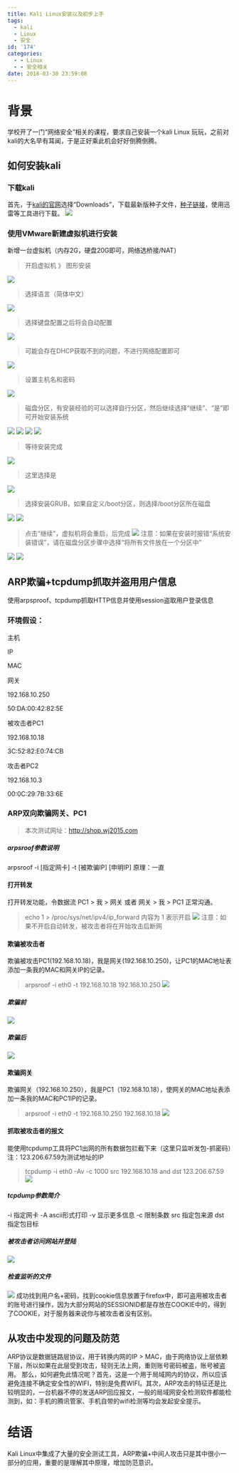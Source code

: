 ```yaml
---
title: Kali Linux安装以及初步上手
tags:
  - kali
  - Linux
  - 安全
id: '174'
categories:
  - - Linux
  - - 安全相关
date: 2018-03-30 23:59:08
---
```




# 背景

学校开了一门“网络安全”相关的课程，要求自己安装一个kali Linux 玩玩，之前对kali的大名早有耳闻，于是正好乘此机会好好倒腾倒腾。

## 如何安装kali

### 下载kali

首先，于[kali的官网](https://www.kali.org/)选择“Downloads”，下载最新版种子文件，[种子链接](https://images.offensive-security.com/kali-linux-2018.1-amd64.torrent)，使用迅雷等工具进行下载。 ![](../static/uploads/2018/03/2dfecd6a97e8e9b83617a064392ad8d6.png)

### 使用VMware新建虚拟机进行安装

新增一台虚拟机（内存2G，硬盘20G即可，网络选桥接/NAT）

> 开启虚拟机 》 图形安装

![](../static/uploads/2018/03/cbc3557a490d6210aa4ba7c404bcc751.png)

> 选择语言（简体中文）

![](../static/uploads/2018/03/42b24374ca31a10a8b047c276961654f.png)

> 选择键盘配置之后将会自动配置

![](../static/uploads/2018/03/79bdcc517a338b87e4ae58f24edecdee.png)

> 可能会存在DHCP获取不到的问题，不进行网络配置即可

![](../static/uploads/2018/03/07aa27526f3a693404ae82de1293fb96.png)

> 设置主机名和密码

![](../static/uploads/2018/03/7bbe6c0fc4f6e8a83c4f53f6accfec0d.png)

> 磁盘分区，有安装经验的可以选择自行分区，然后继续选择“继续”、“是”即可开始安装系统

![](../static/uploads/2018/03/db5225befff678981c14f8e657569f65.png) ![](../static/uploads/2018/03/d4e6de4b35d328b98669aba2a8ce5dc4.png) ![](../static/uploads/2018/03/70aa5f1bf94df1da1280178035a9de7b.png) ![](../static/uploads/2018/03/da0880278d7e22cbb2768717e66b7498.png)

> 等待安装完成

![](../static/uploads/2018/03/700dd869ed264d7ec511a97072ac90f3.png)

> 这里选择是

![](../static/uploads/2018/03/37f97727d7a78625dce4beef7960e90b.png)

> 选择安装GRUB，如果自定义/boot分区，则选择/boot分区所在磁盘

![](../static/uploads/2018/03/fc0c334aeac7263b6acc08e238938773.png) ![](../static/uploads/2018/03/0a8df91a91209fa28376f17beeadd13a.png)

> 点击“继续”，虚拟机将会重启，后完成 ![](../static/uploads/2018/03/970e1f1ab000025a6300afa00cf67236.png) 注意：如果在安装时报错“系统安装错误”，请在磁盘分区步骤中选择“将所有文件放在一个分区中”

![](../static/uploads/2018/03/27db9d42dd7e4b21ea7852a3647768f6.png) ![](../static/uploads/2018/03/db5225befff678981c14f8e657569f65.png)

## ARP欺骗+tcpdump抓取并盗用用户信息

使用arpsproof、tcpdump抓取HTTP信息并使用session盗取用户登录信息

### 环境假设：

主机

IP

MAC

网关

192.168.10.250

50:DA:00:42:82:5E

被攻击者PC1

192.168.10.18

3C:52:82:E0:74:CB

攻击者PC2

192.168.10.3

00:0C:29:7B:33:6E

### ARP双向欺骗网关、PC1

> 本次测试网址：http://shop.wj2015.com

##### arpsroof参数说明

arpsroof -i \[指定网卡\] -t \[被欺骗IP\] \[申明IP\] 原理：一直

#### 打开转发

打开转发功能，令数据流 PC1 > 我 > 网关 或者 网关 > 我 > PC1 正常沟通。

> echo 1 > /proc/sys/net/ipv4/ip\_forward 内容为 1 表示开启 ![](../static/uploads/2018/03/f8574392cc69b1c8943b797176354e6e.png) 注意：如果不开启自动转发，被攻击者将在开始攻击后断网

#### 欺骗被攻击者

欺骗被攻击PC1(192.168.10.18)，我是网关(192.168.10.250)，让PC1的MAC地址表添加一条我的MAC和网关IP的记录。

> arpsroof -i eth0 -t 192.168.10.18 192.168.10.250 ![](../static/uploads/2018/03/0a4e4fd3e53094a6e23fc951d678e460.png)

##### 欺骗前

![](../static/uploads/2018/03/ca85e7826ed74d82c4aef2181b736aa0.png)

##### 欺骗后

![](../static/uploads/2018/03/275135f7468574c7532cffb00f5e53cb.png)

#### 欺骗网关

欺骗网关（192.168.10.250），我是PC1（192.168.10.18），使网关的MAC地址表添加一条我的MAC和PC1IP的记录。

> arpsroof -i eth0 -t 192.168.10.250 192.168.10.18 ![](../static/uploads/2018/03/d5b6b3ef9931505f9b13df069937a667.png)

#### 抓取被攻击者的报文

能使用tcpdump工具将PC1出网的所有数据包拦截下来（这里只监听发包-抓密码）注：123.206.67.59为测试地址的IP

> tcpdump -i eth0 -Av -c 1000 src 192.168.10.18 and dst 123.206.67.59 ![](../static/uploads/2018/03/fcb900704c04d08cc47d8701989de610.png)

##### tcpdump参数简介

\-i 指定网卡 -A ascii形式打印 -v 显示更多信息 -c 限制条数 src 指定包来源 dst 指定包目标

##### 被攻击者访问网站并登陆

![](../static/uploads/2018/03/cbe8ebce5d4df7d13a802191873bf86e.png)

##### 检查监听的文件

![](../static/uploads/2018/03/e0dab00fb190fd57cd6ee197c9dbb947.png) 成功找到用户名+密码，找到cookie信息放置于firefox中，即可盗用被攻击者的账号进行操作，因为大部分网站的SESSIONID都是存放在COOKIE中的，得到了COOKIE，对于服务器来说你与被攻击者没有区别。

## 从攻击中发现的问题及防范

ARP协议是数据链路层协议，用于转换内网的IP > MAC，由于网络协议上层依赖下层，所以如果在此层受到攻击，轻则无法上网，重则账号密码被盗，账号被盗用。 那么，如何避免此情况呢？首先，这是一个用于局域网内的协议，所以应该避免连接不确定安全性的WIFI，特别是免费WIFI。其次，ARP攻击的特征还是比较明显的，一台机器不停的发送ARP回应报文，一般的局域网安全检测软件都能检测到，如：手机的腾讯管家、手机自带的wifi检测等均会发起安全提示。

# 结语

Kali Linux中集成了大量的安全测试工具，ARP欺骗+中间人攻击只是其中很小一部分的应用，重要的是理解其中原理，增加防范意识。